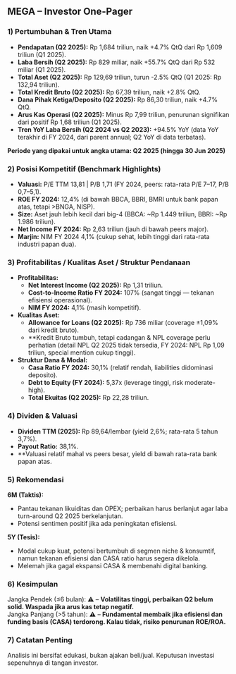 ## MEGA – Investor One-Pager

### 1) Pertumbuhan & Tren Utama
- **Pendapatan (Q2 2025):** Rp 1,684 triliun, naik +4.7% QtQ dari Rp 1,609 triliun (Q1 2025).
- **Laba Bersih (Q2 2025):** Rp 829 miliar, naik +55.7% QtQ dari Rp 532 miliar (Q1 2025).
- **Total Aset (Q2 2025):** Rp 129,69 triliun, turun -2.5% QtQ (Q1 2025: Rp 132,94 triliun).
- **Total Kredit Bruto (Q2 2025):** Rp 67,39 triliun, naik +2.8% QtQ.
- **Dana Pihak Ketiga/Deposito (Q2 2025):** Rp 86,30 triliun, naik +4.7% QtQ.
- **Arus Kas Operasi (Q2 2025):** Minus Rp 7,99 triliun, penurunan signifikan dari positif Rp 1,68 triliun (Q1 2025).
- **Tren YoY Laba Bersih (Q2 2024 vs Q2 2023):** +94.5% YoY (data YoY terakhir di FY 2024, dari parent annual; Q2 YoY di data terbatas).

**Periode yang dipakai untuk angka utama: Q2 2025 (hingga 30 Jun 2025)**

### 2) Posisi Kompetitif (Benchmark Highlights)
- **Valuasi:** P/E TTM 13,81 | P/B 1,71 (FY 2024, peers: rata-rata P/E 7–17, P/B 0,7–5,1).
- **ROE FY 2024:** 12,4% (di bawah BBCA, BBRI, BMRI untuk bank papan atas, tetapi >BNGA, NISP).
- **Size:** Aset jauh lebih kecil dari big-4 (BBCA: ~Rp 1.449 triliun, BBRI: ~Rp 1.986 triliun).
- **Net Income FY 2024:** Rp 2,63 triliun (jauh di bawah peers major).
- **Marjin:** NIM FY 2024 4,1% (cukup sehat, lebih tinggi dari rata-rata industri papan dua).

### 3) Profitabilitas / Kualitas Aset / Struktur Pendanaan
- **Profitabilitas:**
  - **Net Interest Income (Q2 2025):** Rp 1,31 triliun.
  - **Cost-to-Income Ratio FY 2024:** 107% (sangat tinggi — tekanan efisiensi operasional).
  - **NIM FY 2024:** 4,1% (masih kompetitif).
- **Kualitas Aset:**
  - **Allowance for Loans (Q2 2025):** Rp 736 miliar (coverage ±1,09% dari kredit bruto).
  - **Kredit Bruto tumbuh, tetapi cadangan & NPL coverage perlu perhatian (detail NPL Q2 2025 tidak tersedia, FY 2024: NPL Rp 1,09 triliun, special mention cukup tinggi).
- **Struktur Dana & Modal:**
  - **Casa Ratio FY 2024:** 30,1% (relatif rendah, liabilities didominasi deposito).
  - **Debt to Equity (FY 2024):** 5,37x (leverage tinggi, risk moderate-high).
  - **Total Ekuitas (Q2 2025):** Rp 22,28 triliun.

### 4) Dividen & Valuasi
- **Dividen TTM (2025):** Rp 89,64/lembar (yield 2,6%; rata-rata 5 tahun 3,7%).
- **Payout Ratio:** 38,1%.
- **Valuasi relatif mahal vs peers besar, yield di bawah rata-rata bank papan atas.

### 5) Rekomendasi
**6M (Taktis):**  
- Pantau tekanan likuiditas dan OPEX; perbaikan harus berlanjut agar laba turn-around Q2 2025 berkelanjutan.
- Potensi sentimen positif jika ada peningkatan efisiensi.

**5Y (Tesis):**  
- Modal cukup kuat, potensi bertumbuh di segmen niche & konsumtif, namun tekanan efisiensi dan CASA ratio harus segera dikelola.
- Melemah jika gagal ekspansi CASA & membenahi digital banking.

### 6) Kesimpulan
Jangka Pendek (≤6 bulan): ⚠️ – **Volatilitas tinggi, perbaikan Q2 belum solid. Waspada jika arus kas tetap negatif.**  
Jangka Panjang (>5 tahun): ⚠️ – **Fundamental membaik jika efisiensi dan funding basis (CASA) terdorong. Kalau tidak, risiko penurunan ROE/ROA.**

### 7) Catatan Penting
Analisis ini bersifat edukasi, bukan ajakan beli/jual. Keputusan investasi sepenuhnya di tangan investor.